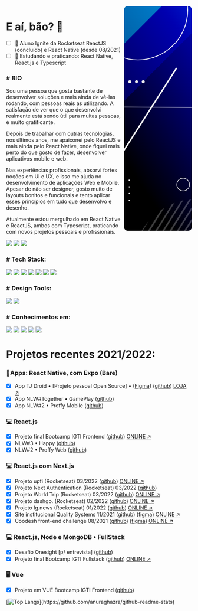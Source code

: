 <img align='right' src="https://raw.githubusercontent.com/pedropaulodf/diversos/master/.github/cover-image5.png">
 
# E aí, bão? 👋

- [ ] 🚀 Aluno Ignite da Rocketseat ReactJS (concluído) e React Native (desde 08/2021)
- [ ] 🌱 Estudando e praticando: React Native, React.js e Typescript

### # BIO
Sou uma pessoa que gosta bastante de desenvolver soluções e mais ainda de vê-las rodando, com pessoas reais as utilizando. A satisfação de ver que o que desenvolvi realmente está sendo útil para muitas pessoas, é muito gratificante.

Depois de trabalhar com outras tecnologias, nos últimos anos, me apaixonei pelo ReactJS e mais ainda pelo React Native, onde fiquei mais perto do que gosto de fazer, desenvolver aplicativos mobile e web.

Nas experiências profissionais, absorvi fortes noções em UI e UX, e isso me ajuda no desenvolvimento de aplicações Web e Mobile. Apesar de não ser designer, gosto muito de layouts bonitos e funcionais e tento aplicar esses princípios em tudo que desenvolvo e desenho.

Atualmente estou mergulhado em React Native e ReactJS, ambos com Typescript, praticando com novos projetos pessoais e profissionais.

[<img src="https://img.shields.io/badge/site-242424?style=flat&logo=pandora&logoColor=white" />](https://portfolio.pedropaulo.dev)
[<img src="https://img.shields.io/badge/linkedin-%230077B5.svg?&style=flat&logo=linkedin&logoColor=white" />](https://linkedin.com/in/pedropaulodf)
[<img src="https://img.shields.io/badge/Behance-0054F7?style=flat&logo=behance&logoColor=white" />](https://www.behance.net/pedropaulodev)

### # Tech Stack:
[<img src="https://img.shields.io/badge/TypeScript-007ACC?style=flat&logo=typescript&logoColor=white" />](#) 
[<img src="https://img.shields.io/badge/React-20232A?style=flat&logo=react&logoColor=61DAFB" />](#) 
[<img src="https://img.shields.io/badge/React_Native-20232A?style=flat&logo=react&logoColor=61DAFB" />](#) 
[<img src="https://img.shields.io/badge/next.js-000000?style=flat&logo=nextdotjs&logoColor=white" />](#) 
[<img src="https://img.shields.io/badge/Expo-1B1F23?style=flat&logo=expo&logoColor=white" />](#) 
[<img src="https://img.shields.io/badge/styled--components-DB7093?style=flat&logo=styled-components&logoColor=white" />](#) 
[<img src="https://img.shields.io/badge/Sass-CC6699?style=flat&logo=sass&logoColor=white" />](#) 


### # Design Tools:
[<img src="https://img.shields.io/badge/Figma-F24E1E?style=flat&logo=figma&logoColor=white" />](#) 
[<img src="https://img.shields.io/badge/Photoshop-0a446b?style=flat&logo=Adobe-Photoshop&labelColor=0a446b" />](#)

### # Conhecimentos em:
[<img src="https://img.shields.io/badge/PHP-777BB4?style=flat&logo=php&logoColor=white" />](#) 
[<img src="https://img.shields.io/badge/MySQL-005C84?style=flat&logo=mysql&logoColor=white" />](#) 
[<img src="https://img.shields.io/badge/MongoDB-4EA94B?style=flat&logo=mongodb&logoColor=white" />](#) 
[<img src="https://img.shields.io/badge/Google_Play-414141?style=flat&logo=google-play&logoColor=white" />](#) 
[<img src="https://img.shields.io/badge/Material--UI-0081CB?style=flat&logo=material-ui&logoColor=white" />](#) 

# Projetos recentes 2021/2022:

### 📱Apps: React Native, com Expo (Bare)
- [x] App TJ Droid • [Projeto pessoal Open Source] • ([Figma](https://www.figma.com/file/GYGs01Krnqj65ccpwY0pEn/App-TJ-Droid-1.0?node-id=0%3A1)) ([github](https://github.com/pedropaulodf/tjdroid)) [LOJA ↗](https://play.google.com/store/apps/details?id=dev.pedropaulo.tjdroid)
- [x] App NLW#Together • GamePlay ([github](https://github.com/pedropaulodf/nlw5-gameplay))
- [x] App NLW#2 • Proffy Mobile ([github](https://github.com/pedropaulodf/nlw2-omnistack-proffy))

### 💻 React.js 
- [x] Projeto final Bootcamp IGTI Frontend ([github](https://github.com/pedropaulodf/igti-frontend-projeto-final-react)) [ONLINE ↗](https://igti-frontend-projeto-final-react.vercel.app/)
- [x] NLW#3 • Happy ([github](https://github.com/pedropaulodf/nlw3-omnistack-happy))
- [x] NLW#2 • Proffy Web ([github](https://github.com/pedropaulodf/nlw2-omnistack-proffy))

### 💻 React.js com Next.js 
- [x] Projeto upfi (Rocketseat) 03/2022 ([github](https://github.com/pedropaulodf/ignite-upfi-desafio)) [ONLINE ↗](https://ignite-upfi-desafio-pedropaulodf.vercel.app/)
- [x] Projeto Next Authentication (Rocketseat) 03/2022 ([github](https://github.com/pedropaulodf/next-autenticacao-jwt))
- [x] Projeto World Trip (Rocketseat) 03/2022 ([github](https://github.com/pedropaulodf/ignite-worldtrip)) [ONLINE ↗](https://ignite-worldtrip-one.vercel.app/)
- [x] Projeto dashgo. (Rocketseat) 02/2022 ([github](https://github.com/pedropaulodf/ignite-dashgo)) [ONLINE ↗](https://dashgo-ignite-pedropaulodf.vercel.app/)
- [x] Projeto Ig.news (Rocketseat) 01/2022 ([github](https://github.com/pedropaulodf/ignite-ignews)) [ONLINE ↗](https://ignews-pedropaulodf.vercel.app/)
- [x] Site institucional Quality Systems 11/2021 ([github](https://github.com/pedropaulodf/sitequalityport)) ([figma](https://www.figma.com/file/Bh8OO6OQ2R9niuzw6igtvY/Site-Quality)) [ONLINE ↗](https://sitequalityportfolio.vercel.app/)
- [x] Coodesh front-end challenge 08/2021 ([github](https://github.com/pedropaulodf/coodesh-challenge)) ([figma](https://www.figma.com/file/D8LqvUJbPD4lDKKm42bqHr/Coodesh-Front-end-Challenge?node-id=0%3A1)) [ONLINE ↗](https://coodesh-front-end-challenge.vercel.app/)

### 💻 React.js, Node e MongoDB • FullStack 
- [x] Desafio Onesight [p/ entrevista] ([github](https://github.com/pedropaulodf/desafio-onesight))
- [x] Projeto final Bootcamp IGTI Fullstack ([github](https://github.com/pedropaulodf/igti-fullstack-projeto-final-react)) [ONLINE ↗](https://igti-fullstack-projeto-final-react.vercel.app/)

### 🖥️ Vue 
- [x] Projeto em VUE Bootcamp IGTI Frontend ([github](https://github.com/pedropaulodf/igti-frontend-vue-petshop))

[![Top Langs](https://github-readme-stats.vercel.app/api/top-langs/?username=pedropaulodf&layout=compact&theme=dark&custom_title=Linguagens%20mais%20utilizadas:)](https://github.com/anuraghazra/github-readme-stats)
